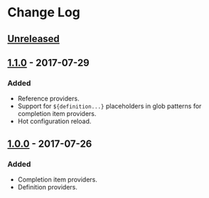 # Change Log


## [Unreleased]

## [1.1.0] - 2017-07-29
### Added
 - Reference providers.
 - Support for `${definition...}` placeholders in glob patterns for completion item providers.
 - Hot configuration reload.

## [1.0.0] - 2017-07-26
### Added
 - Completion item providers.
 - Definition providers.

[Unreleased]: https://github.com/BrightSoul/vscode-html-configurable-autocomplete/compare/v1.1.0...HEAD
[1.1.0]: hhttps://github.com/BrightSoul/vscode-html-configurable-autocomplete/compare/v1.1.0...v1.0.0
[1.0.0]: https://github.com/BrightSoul/vscode-html-configurable-autocomplete/releases/tag/v1.0.0